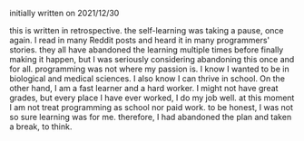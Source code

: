 initially written on 2021/12/30

this is written in retrospective. the self-learning was taking a pause, once again. I read in many Reddit posts and heard it in many programmers' stories. they all have abandoned the learning multiple times before finally making it happen, but I was seriously considering abandoning this once and for all. programming was not where my passion is. I know I wanted to be in biological and medical sciences. I also know I can thrive in school. On the other hand, I am a fast learner and a hard worker. I might not have great grades, but every place I have ever worked, I do my job well. at this moment I am not treat programming as school nor paid work. to be honest, I was not so sure learning was for me. therefore, I had abandoned the plan and taken a break, to think.
